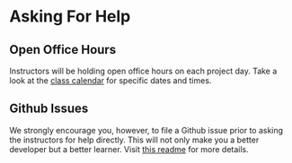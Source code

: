 # Asking For Help

## Open Office Hours

Instructors will be holding open office hours on each project day.
Take a look at the [class calendar](https://ga-dc.github.io/wdi15/) for specific dates and times.

## Github Issues

We strongly encourage you, however, to file a Github issue prior to asking the instructors for help directly.
This will not only make you a better developer but a better learner.
Visit [this readme](https://github.com/ga-dc/wdi15/blob/master/asking-for-help.md) for more details.
